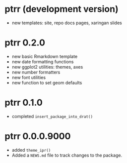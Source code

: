 # ptrr (development version)

* new templates: site, repo docs pages, xaringan slides

# ptrr 0.2.0

* new basic Rmarkdown template
* new date formatting functions
* new ggplot2 utilities: themes, axes
* new number formatters
* new font utilities
* new function to set geom defaults

# ptrr 0.1.0

* completed `insert_package_into_drat()`

# ptrr 0.0.0.9000

* added `theme_ipr()`
* Added a `NEWS.md` file to track changes to the package.
